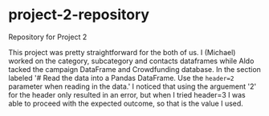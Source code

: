 # project-2-repository
Repository for Project 2


This project was pretty straightforward for the both of us. I (Michael) worked on the category, subcategory and contacts dataframes while Aldo tacked the campaign DataFrame and Crowdfunding database. In the section labeled '# Read the data into a Pandas DataFrame. Use the `header=2` parameter when reading in the data.' I noticed that using the arguement '2' for the header only resulted in an error, but when I tried header=3 I was able to proceed with the expected outcome, so that is the value I used.   